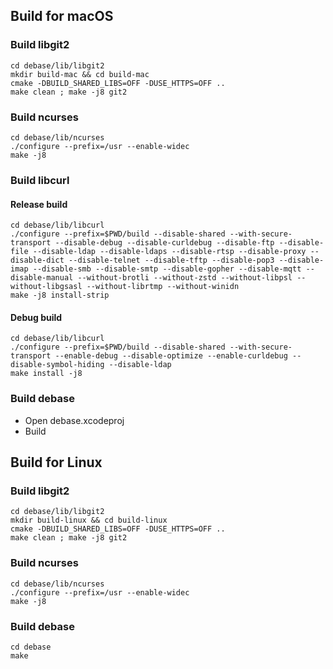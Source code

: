 ## Build for macOS

### Build libgit2

    cd debase/lib/libgit2
    mkdir build-mac && cd build-mac
    cmake -DBUILD_SHARED_LIBS=OFF -DUSE_HTTPS=OFF ..
    make clean ; make -j8 git2

### Build ncurses

    cd debase/lib/ncurses
    ./configure --prefix=/usr --enable-widec
    make -j8

### Build libcurl

#### Release build

    cd debase/lib/libcurl
    ./configure --prefix=$PWD/build --disable-shared --with-secure-transport --disable-debug --disable-curldebug --disable-ftp --disable-file --disable-ldap --disable-ldaps --disable-rtsp --disable-proxy --disable-dict --disable-telnet --disable-tftp --disable-pop3 --disable-imap --disable-smb --disable-smtp --disable-gopher --disable-mqtt --disable-manual --without-brotli --without-zstd --without-libpsl --without-libgsasl --without-librtmp --without-winidn
    make -j8 install-strip

#### Debug build

    cd debase/lib/libcurl
    ./configure --prefix=$PWD/build --disable-shared --with-secure-transport --enable-debug --disable-optimize --enable-curldebug --disable-symbol-hiding --disable-ldap
    make install -j8

### Build debase

- Open debase.xcodeproj
- Build



## Build for Linux

### Build libgit2

    cd debase/lib/libgit2
    mkdir build-linux && cd build-linux
    cmake -DBUILD_SHARED_LIBS=OFF -DUSE_HTTPS=OFF ..
    make clean ; make -j8 git2

### Build ncurses

    cd debase/lib/ncurses
    ./configure --prefix=/usr --enable-widec
    make -j8

### Build debase

    cd debase
    make
